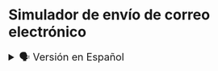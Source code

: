 # Simulador de envío de correo electrónico

<details>

<summary style="font-size: 20px">🗣️ Versión en Español</summary>

<br><br>

Este proyecto es un simulador de envío de correo electrónico a través de un formulario. Proporciona validaciones en cada campo de entrada y utiliza un spinner externo.

<br><br>

<h2 style="color: orange;">Características</h2>

- Envío de correo electrónico a través de un formulario.
- Validación de campos de entrada.
- Uso de un spinner externo para mostrar el progreso.
- Restablecimiento del formulario después de enviar el correo.
- Mensaje de éxito cuando se envía el correo.
<br><br>

<h2 style="color: orange;">Tecnologías utilizadas</h2>

- HTML
- CSS (tailwindcss)
- JavaScript
<br><br>

<h2 style="color: orange;">Cómo utilizar</h2>

1. Clona este repositorio en tu máquina local.
2. Abre el archivo `index.html` en tu navegador web.
3. Completa los campos del formulario con una dirección de correo válida, asunto y mensaje.
4. Haz clic en el botón "Enviar" para enviar el correo electrónico.
5. Observa el spinner mientras se envía el correo.
6. Después de enviar el correo, el formulario se restablecerá y se mostrará un mensaje de éxito.

<br>

<h2 style="color: orange;">Personalización</h2>

Si deseas personalizar el proyecto, puedes seguir estos pasos:

1. Abre el archivo `index.html` en un editor de código.
2. Modifica el diseño o el contenido del formulario según tus necesidades.
3. Puedes cambiar los estilos utilizando las clases de tailwindcss o agregar tus propias clases de CSS.

<br>

</details>


